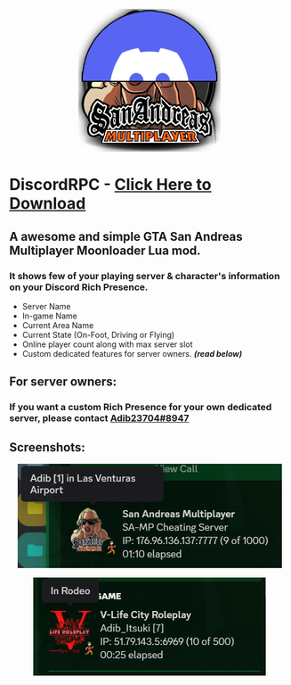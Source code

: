 <p align="center">
  <img src="https://raw.githubusercontent.com/Adib23704/DiscordRPC/master/img/logo.png" alt="Logo"/>
</p>

# DiscordRPC - [Click Here to Download](https://github.com/Adib23704/DiscordRPC/releases/tag/v1.0)

## A awesome and simple GTA San Andreas Multiplayer Moonloader Lua mod.
### It shows few of your playing server & character's information on your Discord Rich Presence.
- Server Name
- In-game Name
- Current Area Name
- Current State (On-Foot, Driving or Flying)
- Online player count along with max server slot
- Custom dedicated features for server owners. ***(read below)***

## For server owners:
### If you want a custom Rich Presence for your own dedicated server, please contact [Adib23704#8947](https://adib23704.tk/discord/)

## Screenshots:

<p align="center">
  <img src="https://raw.githubusercontent.com/Adib23704/DiscordRPC/master/img/1.png" alt="1"/>
</p>

<p align="center">
  <img src="https://raw.githubusercontent.com/Adib23704/DiscordRPC/master/img/2.png" alt="2"/>
</p>
